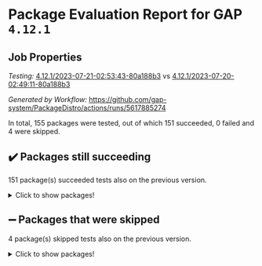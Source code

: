 # Package Evaluation Report for GAP `4.12.1`

## Job Properties

*Testing:* [4.12.1/2023-07-21-02:53:43-80a188b3](https://github.com/gap-system/PackageDistro/blob/data/reports/4.12.1/2023-07-21-02:53:43-80a188b3) vs [4.12.1/2023-07-20-02:49:11-80a188b3](https://github.com/gap-system/PackageDistro/blob/data/reports/4.12.1/2023-07-20-02:49:11-80a188b3)

*Generated by Workflow:* https://github.com/gap-system/PackageDistro/actions/runs/5617885274

In total, 155 packages were tested, out of which 151 succeeded, 0 failed and 4 were skipped.

## :heavy_check_mark: Packages still succeeding

151 package(s) succeeded tests also on the previous version.
<details><summary>Click to show packages!</summary>

- 4ti2interface 2023.02-04 [(success)](https://github.com/gap-system/PackageDistro/actions/runs/5617885274/job/15222889032)
- ace 5.6.2 [(success)](https://github.com/gap-system/PackageDistro/actions/runs/5617885274/job/15222889137)
- aclib 1.3.2 [(success)](https://github.com/gap-system/PackageDistro/actions/runs/5617885274/job/15222889252)
- agt 0.3.1 [(success)](https://github.com/gap-system/PackageDistro/actions/runs/5617885274/job/15222889371)
- alnuth 3.2.1 [(success)](https://github.com/gap-system/PackageDistro/actions/runs/5617885274/job/15222889470)
- anupq 3.3.0 [(success)](https://github.com/gap-system/PackageDistro/actions/runs/5617885274/job/15222889590)
- atlasrep 2.1.6 [(success)](https://github.com/gap-system/PackageDistro/actions/runs/5617885274/job/15222889724)
- autodoc 2023.06.19 [(success)](https://github.com/gap-system/PackageDistro/actions/runs/5617885274/job/15222889860)
- automata 1.15 [(success)](https://github.com/gap-system/PackageDistro/actions/runs/5617885274/job/15222890018)
- automgrp 1.3.2 [(success)](https://github.com/gap-system/PackageDistro/actions/runs/5617885274/job/15222890156)
- autpgrp 1.11 [(success)](https://github.com/gap-system/PackageDistro/actions/runs/5617885274/job/15222890287)
- cap 2023.07-06 [(success)](https://github.com/gap-system/PackageDistro/actions/runs/5617885274/job/15222890394)
- caratinterface 2.3.5 [(success)](https://github.com/gap-system/PackageDistro/actions/runs/5617885274/job/15222890497)
- cddinterface 2022.11.01 [(success)](https://github.com/gap-system/PackageDistro/actions/runs/5617885274/job/15222890585)
- circle 1.6.6 [(success)](https://github.com/gap-system/PackageDistro/actions/runs/5617885274/job/15222890666)
- classicpres 1.22 [(success)](https://github.com/gap-system/PackageDistro/actions/runs/5617885274/job/15222890782)
- cohomolo 1.6.11 [(success)](https://github.com/gap-system/PackageDistro/actions/runs/5617885274/job/15222890888)
- congruence 1.2.5 [(success)](https://github.com/gap-system/PackageDistro/actions/runs/5617885274/job/15222890991)
- corelg 1.56 [(success)](https://github.com/gap-system/PackageDistro/actions/runs/5617885274/job/15222891088)
- crime 1.6 [(success)](https://github.com/gap-system/PackageDistro/actions/runs/5617885274/job/15222891204)
- crisp 1.4.6 [(success)](https://github.com/gap-system/PackageDistro/actions/runs/5617885274/job/15222891333)
- crypting 0.10.4 [(success)](https://github.com/gap-system/PackageDistro/actions/runs/5617885274/job/15222891497)
- cryst 4.1.26 [(success)](https://github.com/gap-system/PackageDistro/actions/runs/5617885274/job/15222891644)
- crystcat 1.1.10 [(success)](https://github.com/gap-system/PackageDistro/actions/runs/5617885274/job/15222891749)
- ctbllib 1.3.6 [(success)](https://github.com/gap-system/PackageDistro/actions/runs/5617885274/job/15222891850)
- cubefree 1.19 [(success)](https://github.com/gap-system/PackageDistro/actions/runs/5617885274/job/15222891944)
- curlinterface 2.3.2 [(success)](https://github.com/gap-system/PackageDistro/actions/runs/5617885274/job/15222892042)
- cvec 2.8.1 [(success)](https://github.com/gap-system/PackageDistro/actions/runs/5617885274/job/15222892173)
- datastructures 0.3.0 [(success)](https://github.com/gap-system/PackageDistro/actions/runs/5617885274/job/15222892268)
- deepthought 1.0.6 [(success)](https://github.com/gap-system/PackageDistro/actions/runs/5617885274/job/15222892376)
- design 1.8 [(success)](https://github.com/gap-system/PackageDistro/actions/runs/5617885274/job/15222892480)
- difsets 2.3.1 [(success)](https://github.com/gap-system/PackageDistro/actions/runs/5617885274/job/15222892578)
- digraphs 1.6.2 [(success)](https://github.com/gap-system/PackageDistro/actions/runs/5617885274/job/15222892679)
- edim 1.3.7 [(success)](https://github.com/gap-system/PackageDistro/actions/runs/5617885274/job/15222892806)
- example 4.3.4 [(success)](https://github.com/gap-system/PackageDistro/actions/runs/5617885274/job/15222892923)
- examplesforhomalg 2023.02-04 [(success)](https://github.com/gap-system/PackageDistro/actions/runs/5617885274/job/15222893049)
- factint 1.6.3 [(success)](https://github.com/gap-system/PackageDistro/actions/runs/5617885274/job/15222893142)
- ferret 1.0.9 [(success)](https://github.com/gap-system/PackageDistro/actions/runs/5617885274/job/15222893255)
- fga 1.5.0 [(success)](https://github.com/gap-system/PackageDistro/actions/runs/5617885274/job/15222893396)
- fining 1.5.5 [(success)](https://github.com/gap-system/PackageDistro/actions/runs/5617885274/job/15222893520)
- float 1.0.3 [(success)](https://github.com/gap-system/PackageDistro/actions/runs/5617885274/job/15222893618)
- format 1.4.3 [(success)](https://github.com/gap-system/PackageDistro/actions/runs/5617885274/job/15222893726)
- forms 1.2.9 [(success)](https://github.com/gap-system/PackageDistro/actions/runs/5617885274/job/15222893842)
- fplsa 1.2.6 [(success)](https://github.com/gap-system/PackageDistro/actions/runs/5617885274/job/15222893991)
- fr 2.4.12 [(success)](https://github.com/gap-system/PackageDistro/actions/runs/5617885274/job/15222894101)
- francy 2.0.3 [(success)](https://github.com/gap-system/PackageDistro/actions/runs/5617885274/job/15222894195)
- fwtree 1.3 [(success)](https://github.com/gap-system/PackageDistro/actions/runs/5617885274/job/15222894299)
- gapdoc 1.6.6 [(success)](https://github.com/gap-system/PackageDistro/actions/runs/5617885274/job/15222894424)
- gauss 2023.02-04 [(success)](https://github.com/gap-system/PackageDistro/actions/runs/5617885274/job/15222894515)
- gaussforhomalg 2023.02-04 [(success)](https://github.com/gap-system/PackageDistro/actions/runs/5617885274/job/15222894627)
- gbnp 1.0.5 [(success)](https://github.com/gap-system/PackageDistro/actions/runs/5617885274/job/15222894718)
- generalizedmorphismsforcap 2023.03-01 [(success)](https://github.com/gap-system/PackageDistro/actions/runs/5617885274/job/15222894798)
- genss 1.6.8 [(success)](https://github.com/gap-system/PackageDistro/actions/runs/5617885274/job/15222894887)
- gradedmodules 2023.02-04 [(success)](https://github.com/gap-system/PackageDistro/actions/runs/5617885274/job/15222894982)
- gradedringforhomalg 2023.02-04 [(success)](https://github.com/gap-system/PackageDistro/actions/runs/5617885274/job/15222895061)
- grape 4.9.0 [(success)](https://github.com/gap-system/PackageDistro/actions/runs/5617885274/job/15222895132)
- groupoids 1.73 [(success)](https://github.com/gap-system/PackageDistro/actions/runs/5617885274/job/15222895229)
- grpconst 2.6.4 [(success)](https://github.com/gap-system/PackageDistro/actions/runs/5617885274/job/15222895301)
- guarana 0.96.3 [(success)](https://github.com/gap-system/PackageDistro/actions/runs/5617885274/job/15222895395)
- guava 3.18 [(success)](https://github.com/gap-system/PackageDistro/actions/runs/5617885274/job/15222895487)
- hap 1.56 [(success)](https://github.com/gap-system/PackageDistro/actions/runs/5617885274/job/15222895593)
- hapcryst 0.1.15 [(success)](https://github.com/gap-system/PackageDistro/actions/runs/5617885274/job/15222895685)
- hecke 1.5.3 [(success)](https://github.com/gap-system/PackageDistro/actions/runs/5617885274/job/15222895788)
- help 3.5 [(success)](https://github.com/gap-system/PackageDistro/actions/runs/5617885274/job/15222895869)
- homalg 2023.02-05 [(success)](https://github.com/gap-system/PackageDistro/actions/runs/5617885274/job/15222895964)
- homalgtocas 2023.02-04 [(success)](https://github.com/gap-system/PackageDistro/actions/runs/5617885274/job/15222896074)
- idrel 2.45 [(success)](https://github.com/gap-system/PackageDistro/actions/runs/5617885274/job/15222896179)
- images 1.3.1 [(success)](https://github.com/gap-system/PackageDistro/actions/runs/5617885274/job/15222896316)
- intpic 0.3.0 [(success)](https://github.com/gap-system/PackageDistro/actions/runs/5617885274/job/15222896441)
- io 4.8.1 [(success)](https://github.com/gap-system/PackageDistro/actions/runs/5617885274/job/15222896553)
- io_forhomalg 2023.02-04 [(success)](https://github.com/gap-system/PackageDistro/actions/runs/5617885274/job/15222896665)
- irredsol 1.4.4 [(success)](https://github.com/gap-system/PackageDistro/actions/runs/5617885274/job/15222896769)
- json 2.1.1 [(success)](https://github.com/gap-system/PackageDistro/actions/runs/5617885274/job/15222896875)
- jupyterkernel 1.5.0 [(success)](https://github.com/gap-system/PackageDistro/actions/runs/5617885274/job/15222896991)
- jupyterviz 1.5.6 [(success)](https://github.com/gap-system/PackageDistro/actions/runs/5617885274/job/15222897110)
- kan 1.35 [(success)](https://github.com/gap-system/PackageDistro/actions/runs/5617885274/job/15222897215)
- kbmag 1.5.11 [(success)](https://github.com/gap-system/PackageDistro/actions/runs/5617885274/job/15222897311)
- laguna 3.9.6 [(success)](https://github.com/gap-system/PackageDistro/actions/runs/5617885274/job/15222897409)
- liealgdb 2.2.1 [(success)](https://github.com/gap-system/PackageDistro/actions/runs/5617885274/job/15222897527)
- liepring 2.8 [(success)](https://github.com/gap-system/PackageDistro/actions/runs/5617885274/job/15222897653)
- liering 2.4.2 [(success)](https://github.com/gap-system/PackageDistro/actions/runs/5617885274/job/15222897774)
- linearalgebraforcap 2023.06-02 [(success)](https://github.com/gap-system/PackageDistro/actions/runs/5617885274/job/15222897895)
- localizeringforhomalg 2023.02-04 [(success)](https://github.com/gap-system/PackageDistro/actions/runs/5617885274/job/15222898000)
- loops 3.4.3 [(success)](https://github.com/gap-system/PackageDistro/actions/runs/5617885274/job/15222898116)
- lpres 1.0.3 [(success)](https://github.com/gap-system/PackageDistro/actions/runs/5617885274/job/15222898205)
- majoranaalgebras 1.5.1 [(success)](https://github.com/gap-system/PackageDistro/actions/runs/5617885274/job/15222898294)
- mapclass 1.4.6 [(success)](https://github.com/gap-system/PackageDistro/actions/runs/5617885274/job/15222898409)
- matgrp 0.70 [(success)](https://github.com/gap-system/PackageDistro/actions/runs/5617885274/job/15222898522)
- matricesforhomalg 2023.02-04 [(success)](https://github.com/gap-system/PackageDistro/actions/runs/5617885274/job/15222898634)
- modisom 2.5.4 [(success)](https://github.com/gap-system/PackageDistro/actions/runs/5617885274/job/15222898754)
- modulepresentationsforcap 2023.06-02 [(success)](https://github.com/gap-system/PackageDistro/actions/runs/5617885274/job/15222898866)
- modules 2023.02-04 [(success)](https://github.com/gap-system/PackageDistro/actions/runs/5617885274/job/15222899010)
- monoidalcategories 2023.05-03 [(success)](https://github.com/gap-system/PackageDistro/actions/runs/5617885274/job/15222899141)
- nconvex 2022.09-01 [(success)](https://github.com/gap-system/PackageDistro/actions/runs/5617885274/job/15222899253)
- nilmat 1.4.2 [(success)](https://github.com/gap-system/PackageDistro/actions/runs/5617885274/job/15222899365)
- nock 1.5 [(success)](https://github.com/gap-system/PackageDistro/actions/runs/5617885274/job/15222899458)
- normalizinterface 1.3.6 [(success)](https://github.com/gap-system/PackageDistro/actions/runs/5617885274/job/15222899591)
- nq 2.5.10 [(success)](https://github.com/gap-system/PackageDistro/actions/runs/5617885274/job/15222899712)
- numericalsgps 1.3.1 [(success)](https://github.com/gap-system/PackageDistro/actions/runs/5617885274/job/15222899825)
- openmath 11.5.3 [(success)](https://github.com/gap-system/PackageDistro/actions/runs/5617885274/job/15222899935)
- orb 4.9.0 [(success)](https://github.com/gap-system/PackageDistro/actions/runs/5617885274/job/15222900027)
- packagemanager 1.4.1 [(success)](https://github.com/gap-system/PackageDistro/actions/runs/5617885274/job/15222900146)
- patternclass 2.4.3 [(success)](https://github.com/gap-system/PackageDistro/actions/runs/5617885274/job/15222900257)
- permut 2.0.4 [(success)](https://github.com/gap-system/PackageDistro/actions/runs/5617885274/job/15222900350)
- polenta 1.3.10 [(success)](https://github.com/gap-system/PackageDistro/actions/runs/5617885274/job/15222900478)
- polymaking 0.8.6 [(success)](https://github.com/gap-system/PackageDistro/actions/runs/5617885274/job/15222900613)
- primgrp 3.4.4 [(success)](https://github.com/gap-system/PackageDistro/actions/runs/5617885274/job/15222900713)
- profiling 2.5.4 [(success)](https://github.com/gap-system/PackageDistro/actions/runs/5617885274/job/15222900814)
- qpa 1.34 [(success)](https://github.com/gap-system/PackageDistro/actions/runs/5617885274/job/15222900917)
- quagroup 1.8.3 [(success)](https://github.com/gap-system/PackageDistro/actions/runs/5617885274/job/15222901043)
- radiroot 2.9 [(success)](https://github.com/gap-system/PackageDistro/actions/runs/5617885274/job/15222901205)
- rcwa 4.7.1 [(success)](https://github.com/gap-system/PackageDistro/actions/runs/5617885274/job/15222901302)
- rds 1.8 [(success)](https://github.com/gap-system/PackageDistro/actions/runs/5617885274/job/15222901417)
- recog 1.4.2 [(success)](https://github.com/gap-system/PackageDistro/actions/runs/5617885274/job/15222901504)
- repndecomp 1.3.0 [(success)](https://github.com/gap-system/PackageDistro/actions/runs/5617885274/job/15222901612)
- repsn 3.1.1 [(success)](https://github.com/gap-system/PackageDistro/actions/runs/5617885274/job/15222901704)
- resclasses 4.7.3 [(success)](https://github.com/gap-system/PackageDistro/actions/runs/5617885274/job/15222901834)
- ringsforhomalg 2023.02-05 [(success)](https://github.com/gap-system/PackageDistro/actions/runs/5617885274/job/15222901927)
- sco 2023.02-04 [(success)](https://github.com/gap-system/PackageDistro/actions/runs/5617885274/job/15222902028)
- scscp 2.4.1 [(success)](https://github.com/gap-system/PackageDistro/actions/runs/5617885274/job/15222902123)
- semigroups 5.2.1 [(success)](https://github.com/gap-system/PackageDistro/actions/runs/5617885274/job/15222902237)
- sglppow 2.3 [(success)](https://github.com/gap-system/PackageDistro/actions/runs/5617885274/job/15222902333)
- sgpviz 0.999.5 [(success)](https://github.com/gap-system/PackageDistro/actions/runs/5617885274/job/15222902414)
- simpcomp 2.1.14 [(success)](https://github.com/gap-system/PackageDistro/actions/runs/5617885274/job/15222902501)
- singular 2023.02.09 [(success)](https://github.com/gap-system/PackageDistro/actions/runs/5617885274/job/15222902603)
- sl2reps 1.1 [(success)](https://github.com/gap-system/PackageDistro/actions/runs/5617885274/job/15222902712)
- sla 1.5.3 [(success)](https://github.com/gap-system/PackageDistro/actions/runs/5617885274/job/15222902808)
- smallgrp 1.5.3 [(success)](https://github.com/gap-system/PackageDistro/actions/runs/5617885274/job/15222902904)
- smallsemi 0.6.13 [(success)](https://github.com/gap-system/PackageDistro/actions/runs/5617885274/job/15222902990)
- sonata 2.9.6 [(success)](https://github.com/gap-system/PackageDistro/actions/runs/5617885274/job/15222903102)
- sophus 1.27 [(success)](https://github.com/gap-system/PackageDistro/actions/runs/5617885274/job/15222903228)
- spinsym 1.5.2 [(success)](https://github.com/gap-system/PackageDistro/actions/runs/5617885274/job/15222903333)
- standardff 0.9.4 [(success)](https://github.com/gap-system/PackageDistro/actions/runs/5617885274/job/15222903441)
- symbcompcc 1.3.2 [(success)](https://github.com/gap-system/PackageDistro/actions/runs/5617885274/job/15222903530)
- thelma 1.3 [(success)](https://github.com/gap-system/PackageDistro/actions/runs/5617885274/job/15222903634)
- tomlib 1.2.9 [(success)](https://github.com/gap-system/PackageDistro/actions/runs/5617885274/job/15222903721)
- toolsforhomalg 2023.05-01 [(success)](https://github.com/gap-system/PackageDistro/actions/runs/5617885274/job/15222903800)
- toric 1.9.5 [(success)](https://github.com/gap-system/PackageDistro/actions/runs/5617885274/job/15222903912)
- toricvarieties 2022.07.13 [(success)](https://github.com/gap-system/PackageDistro/actions/runs/5617885274/job/15222904009)
- transgrp 3.6.4 [(success)](https://github.com/gap-system/PackageDistro/actions/runs/5617885274/job/15222904112)
- ugaly 4.1.3 [(success)](https://github.com/gap-system/PackageDistro/actions/runs/5617885274/job/15222904228)
- unipot 1.5 [(success)](https://github.com/gap-system/PackageDistro/actions/runs/5617885274/job/15222904329)
- unitlib 4.2.0 [(success)](https://github.com/gap-system/PackageDistro/actions/runs/5617885274/job/15222904433)
- utils 0.82 [(success)](https://github.com/gap-system/PackageDistro/actions/runs/5617885274/job/15222904527)
- uuid 0.7 [(success)](https://github.com/gap-system/PackageDistro/actions/runs/5617885274/job/15222904635)
- walrus 0.9991 [(success)](https://github.com/gap-system/PackageDistro/actions/runs/5617885274/job/15222904734)
- wedderga 4.10.4 [(success)](https://github.com/gap-system/PackageDistro/actions/runs/5617885274/job/15222904827)
- xmod 2.91 [(success)](https://github.com/gap-system/PackageDistro/actions/runs/5617885274/job/15222904923)
- xmodalg 1.23 [(success)](https://github.com/gap-system/PackageDistro/actions/runs/5617885274/job/15222905027)
- yangbaxter 0.10.3 [(success)](https://github.com/gap-system/PackageDistro/actions/runs/5617885274/job/15222905116)
- zeromqinterface 0.14 [(success)](https://github.com/gap-system/PackageDistro/actions/runs/5617885274/job/15222905209)
</details>

## :heavy_minus_sign: Packages that were skipped

4 package(s) skipped tests also on the previous version.
<details><summary>Click to show packages!</summary>

- browse 1.8.21 [(skipped)](https://github.com/gap-system/PackageDistro/actions/runs/5617885274/job/15222632191)
- itc 1.5.1 [(skipped)](https://github.com/gap-system/PackageDistro/actions/runs/5617885274/job/15222632191)
- polycyclic 2.16 [(skipped)](https://github.com/gap-system/PackageDistro/actions/runs/5617885274/job/15222632191)
- xgap 4.31 [(skipped)](https://github.com/gap-system/PackageDistro/actions/runs/5617885274/job/15222632191)
</details>

